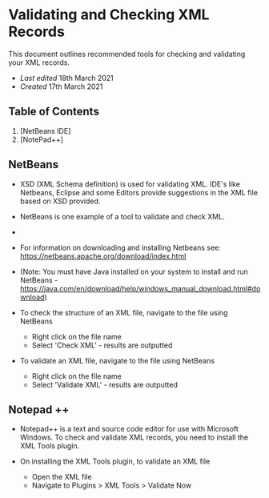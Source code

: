 # Validating and Checking XML Records 

This document outlines recommended tools for checking and validating your XML records.

- _Last edited_ 18th March 2021
- _Created_ 17th March 2021

## Table of Contents
1. [NetBeans IDE]
1. [NotePad++]


## NetBeans

- XSD (XML Schema definition) is used for validating XML. IDE's like Netbeans, Eclipse and some Editors provide suggestions in the XML file based on XSD provided.

- NetBeans is one example of a tool to validate and check XML.
- 
- For information on downloading and installing Netbeans see:
https://netbeans.apache.org/download/index.html 

- (Note: You must have Java installed on your system to install and run NetBeans -https://java.com/en/download/help/windows_manual_download.html#download)

- To check the structure of an XML file, navigate to the file using NetBeans
    - Right click on the file name 
    - Select 'Check XML' - results are outputted 

- To validate an XML file, navigate to the file using NetBeans
    - Right click on the file name 
    - Select 'Validate XML' - results are outputted 
 

## Notepad ++ 

- Notepad++ is a text and source code editor for use with Microsoft Windows. To check and validate XML records, you need to install the XML Tools plugin.

- On installing the XML Tools plugin, to validate an XML file
    -   Open the XML file
    -   Navigate to Plugins > XML Tools > Validate Now


